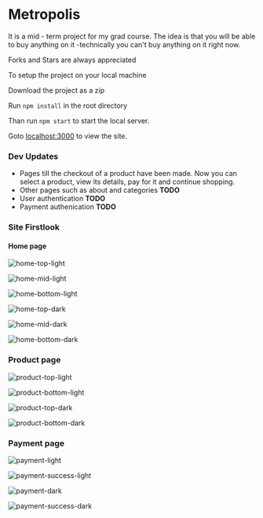 # Metropolis

It is a mid - term project for my grad course. The idea is that you will be able to buy anything on it -technically you can't buy anything on it right now.

Forks and Stars are always appreciated

To setup the project on your local machine

Download the project as a zip

Run ` npm install ` in the root directory

Than run ` npm start ` to start the local server.

Goto [localhost:3000](http://localhost:3000/) to view the site.

### Dev Updates
- Pages till the checkout of a product have been made. Now you can select a product, view its details, pay for it and continue shopping.
- Other pages such as about and categories **TODO**
- User authentication **TODO**
- Payment authenication **TODO**

### Site Firstlook

#### Home page

![home-top-light](https://user-images.githubusercontent.com/75297171/223654816-4a6339b0-0baf-4e1d-a385-d2bb59c93fe9.png)

![home-mid-light](https://user-images.githubusercontent.com/75297171/223655009-09ee573a-2449-4976-8679-571eb4ba4a02.png)

![home-bottom-light](https://user-images.githubusercontent.com/75297171/223655033-516ace5d-8757-46d4-9f77-ab627e77536a.png)

![home-top-dark](https://user-images.githubusercontent.com/75297171/223654876-8742aa7b-f3da-4cf7-a90d-b39125261126.png)

![home-mid-dark](https://user-images.githubusercontent.com/75297171/223655094-b6491e1c-1a0c-4728-abf4-47fd4568ef18.png)

![home-bottom-dark](https://user-images.githubusercontent.com/75297171/223655143-28ab594c-dae5-4ea1-81e2-25c740551c4c.png)

### Product page

![product-top-light](https://user-images.githubusercontent.com/75297171/223655260-bc93ade2-a3ee-4001-9390-2201fe1b8fe0.png)

![product-bottom-light](https://user-images.githubusercontent.com/75297171/223655285-5b465386-6631-4998-a505-7a539dfc3a69.png)

![product-top-dark](https://user-images.githubusercontent.com/75297171/223655317-f508643b-8b7f-49b8-8155-bd595dcf6a2e.png)

![product-bottom-dark](https://user-images.githubusercontent.com/75297171/223655329-4353bd03-8cf6-4de6-b118-6b4ac44f59f5.png)

### Payment page

![payment-light](https://user-images.githubusercontent.com/75297171/223655378-1a716041-2646-4e31-a1a2-b0ff405505c1.png)

![payment-success-light](https://user-images.githubusercontent.com/75297171/223655437-2f6a4069-78d8-4f3f-b9ec-b3a56eef7fe1.png)

![payment-dark](https://user-images.githubusercontent.com/75297171/223655476-03cea87d-1a94-4597-8f21-f3fda174d7b7.png)

![payment-success-dark](https://user-images.githubusercontent.com/75297171/223655508-619825fd-089f-40e4-bfa0-b0dadb48a870.png)



